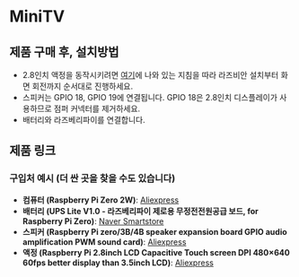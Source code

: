 # MiniTV

## 제품 구매 후, 설치방법
- 2.8인치 액정을 동작시키려면 [여기](https://www.waveshare.com/wiki/2.8inch_DPI_LCD)에 나와 있는 지침을 따라 라즈비안 설치부터 화면 회전까지 순서대로 진행하세요.
- 스피커는 GPIO 18, GPIO 19에 연결됩니다. GPIO 18은 2.8인치 디스플레이가 사용하므로 점퍼 커넥터를 제거하세요.
- 배터리와 라즈베리파이를 연결합니다.

## 제품 링크
### 구입처 예시 (더 싼 곳을 찾을 수도 있습니다)
- **컴퓨터 (Raspberry Pi Zero 2W)**: [Aliexpress](https://www.aliexpress.com/item/1005006472079323.html?spm=a2g0o.productlist.main.19.47c3f77bSLDSls&algo_pvid=c6e318a6-7d36-4e7e-a53b-4b72b7c189b2&algo_exp_id=c6e318a6-7d36-4e7e-a53b-4b72b7c189b2-9&pdp_npi=4%40dis%21USD%2155.82%2127.91%21%21%21398.98%21199.49%21%402101ead817147073338086469e7cee%2112000037320574752%21sea%21KR%21708149525%21&curPageLogUid=Eu0Li2vs7hSm&utparam-url=scene%3Asearch%7Cquery_from%3A)
- **배터리 (UPS Lite V1.0 - 라즈베리파이 제로용 무정전전원공급 보드, for Raspberry Pi Zero)**: [Naver Smartstore](https://smartstore.naver.com/makeitfun/products/4833321782?NaPm=ct%3Dlvq4c1ob%7Cci%3Dcheckout%7Ctr%3Dppc%7Ctrx%3Dnull%7Chk%3Ddd16dca225308076ddf2f3d0fbcc0da600969a21)
- **스피커 (Raspberry Pi zero/3B/4B speaker expansion board GPIO audio amplification PWM sound card)**: [Aliexpress](https://ko.aliexpress.com/item/1005004392630984.html?spm=a2g0o.order_list.order_list_main.105.647f140fEeO05V&gatewayAdapt=glo2kor)
- **액정 (Raspberry Pi 2.8inch LCD Capacitive Touch screen DPI 480×640 60fps better display than 3.5inch LCD)**: [Aliexpress](https://www.aliexpress.com/item/1005001667003906.html?spm=a2g0o.order_list.order_list_main.10.8c351802k6yoFx)
